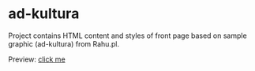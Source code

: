 # ad-kultura

Project contains HTML content and styles of front page based on sample graphic (ad-kultura) from Rahu.pl.

Preview: [click me](http://leksarus.github.io/e-karpacz/)